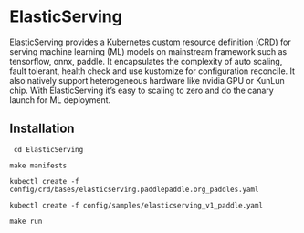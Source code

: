 # ElasticServing

ElasticServing provides a Kubernetes custom resource definition (CRD) for serving machine learning (ML) models on mainstream framework such as tensorflow, onnx, paddle. It encapsulates the complexity of auto scaling, fault tolerant, health check and use kustomize for configuration reconcile. It also natively support heterogeneous hardware like nvidia GPU or KunLun chip. With ElasticServing it’s easy to scaling to zero and do the canary launch for ML deployment.

## Installation

``` cd ElasticServing```

```make manifests```

```kubectl create -f config/crd/bases/elasticserving.paddlepaddle.org_paddles.yaml```

```kubectl create -f config/samples/elasticserving_v1_paddle.yaml```

```make run```

